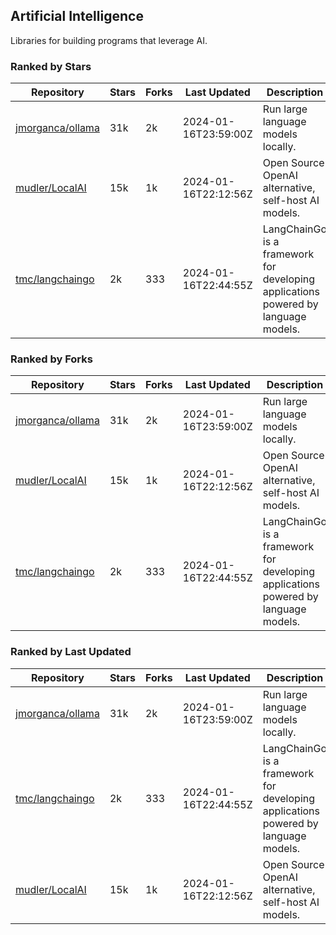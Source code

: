 ## Artificial Intelligence

Libraries for building programs that leverage AI.

### Ranked by Stars

| Repository | Stars | Forks | Last Updated | Description | 
|------------|-------|-------|--------------|-------------|
| [jmorganca/ollama](https://github.com/jmorganca/ollama) | 31k | 2k | 2024-01-16T23:59:00Z |  Run large language models locally. |
| [mudler/LocalAI](https://github.com/mudler/LocalAI) | 15k | 1k | 2024-01-16T22:12:56Z |  Open Source OpenAI alternative, self-host AI models. |
| [tmc/langchaingo](https://github.com/tmc/langchaingo) | 2k | 333 | 2024-01-16T22:44:55Z |  LangChainGo is a framework for developing applications powered by language models. |

### Ranked by Forks

| Repository | Stars | Forks | Last Updated | Description | 
|------------|-------|-------|--------------|-------------|
| [jmorganca/ollama](https://github.com/jmorganca/ollama) | 31k | 2k | 2024-01-16T23:59:00Z |  Run large language models locally. |
| [mudler/LocalAI](https://github.com/mudler/LocalAI) | 15k | 1k | 2024-01-16T22:12:56Z |  Open Source OpenAI alternative, self-host AI models. |
| [tmc/langchaingo](https://github.com/tmc/langchaingo) | 2k | 333 | 2024-01-16T22:44:55Z |  LangChainGo is a framework for developing applications powered by language models. |

### Ranked by Last Updated

| Repository | Stars | Forks | Last Updated | Description | 
|------------|-------|-------|--------------|-------------|
| [jmorganca/ollama](https://github.com/jmorganca/ollama) | 31k | 2k | 2024-01-16T23:59:00Z |  Run large language models locally. |
| [tmc/langchaingo](https://github.com/tmc/langchaingo) | 2k | 333 | 2024-01-16T22:44:55Z |  LangChainGo is a framework for developing applications powered by language models. |
| [mudler/LocalAI](https://github.com/mudler/LocalAI) | 15k | 1k | 2024-01-16T22:12:56Z |  Open Source OpenAI alternative, self-host AI models. |

